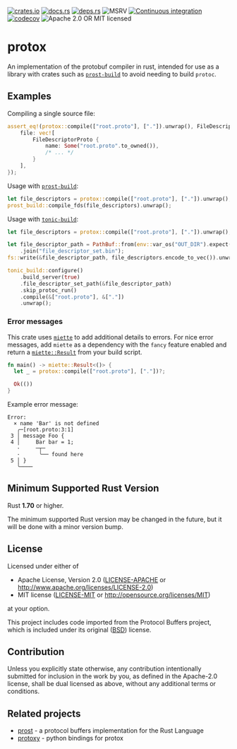 [![crates.io](https://img.shields.io/crates/v/protox.svg)](https://crates.io/crates/protox/)
[![docs.rs](https://docs.rs/protox/badge.svg)](https://docs.rs/protox/)
[![deps.rs](https://deps.rs/crate/protox/0.7.0/status.svg)](https://deps.rs/crate/protox)
![MSRV](https://img.shields.io/badge/rustc-1.70+-blue.svg)
[![Continuous integration](https://github.com/andrewhickman/protox/actions/workflows/ci.yml/badge.svg)](https://github.com/andrewhickman/protox/actions/workflows/ci.yml)
[![codecov](https://codecov.io/gh/andrewhickman/protox/branch/main/graph/badge.svg?token=9YKHGUUPUX)](https://codecov.io/gh/andrewhickman/protox)
![Apache 2.0 OR MIT licensed](https://img.shields.io/badge/license-Apache2.0%2FMIT-blue.svg)

# protox

An implementation of the protobuf compiler in rust, intended for use as a library with crates such as [`prost-build`](https://crates.io/crates/prost-build) to avoid needing to build `protoc`.

## Examples

Compiling a single source file:

```rust
assert_eq!(protox::compile(["root.proto"], ["."]).unwrap(), FileDescriptorSet {
    file: vec![
        FileDescriptorProto {
            name: Some("root.proto".to_owned()),
            /* ... */
        }
    ],
});
```

Usage with [`prost-build`](https://crates.io/crates/prost-build):

```rust
let file_descriptors = protox::compile(["root.proto"], ["."]).unwrap();
prost_build::compile_fds(file_descriptors).unwrap();
```

Usage with [`tonic-build`](https://crates.io/crates/tonic-build):

```rust
let file_descriptors = protox::compile(["root.proto"], ["."]).unwrap();

let file_descriptor_path = PathBuf::from(env::var_os("OUT_DIR").expect("OUT_DIR not set"))
    .join("file_descriptor_set.bin");
fs::write(&file_descriptor_path, file_descriptors.encode_to_vec()).unwrap();

tonic_build::configure()
    .build_server(true)
    .file_descriptor_set_path(&file_descriptor_path)
    .skip_protoc_run()
    .compile(&["root.proto"], &["."])
    .unwrap();
```

### Error messages

This crate uses [`miette`](https://crates.io/crates/miette) to add additional details to errors. For nice error messages, add `miette` as a dependency with the `fancy` feature enabled and return a [`miette::Result`](https://docs.rs/miette/latest/miette/type.Result.html) from your build script.

```rust
fn main() -> miette::Result<()> {
  let _ = protox::compile(["root.proto"], ["."])?;

  Ok(())
}
```

Example error message:

```
Error:
  × name 'Bar' is not defined
   ╭─[root.proto:3:1]
 3 │ message Foo {
 4 │     Bar bar = 1;
   ·     ─┬─
   ·      ╰── found here
 5 │ }
   ╰────
```

## Minimum Supported Rust Version

Rust **1.70** or higher.

The minimum supported Rust version may be changed in the future, but it will be
done with a minor version bump.

## License

Licensed under either of

 * Apache License, Version 2.0
   ([LICENSE-APACHE](LICENSE-APACHE) or http://www.apache.org/licenses/LICENSE-2.0)
 * MIT license
   ([LICENSE-MIT](LICENSE-MIT) or http://opensource.org/licenses/MIT)

at your option.

This project includes code imported from the Protocol Buffers project, which is
included under its original ([BSD][2]) license.

[2]: https://github.com/protocolbuffers/protobuf/blob/master/LICENSE

## Contribution

Unless you explicitly state otherwise, any contribution intentionally submitted
for inclusion in the work by you, as defined in the Apache-2.0 license, shall be
dual licensed as above, without any additional terms or conditions.

## Related projects

  * [prost](https://crates.io/crates/prost) - a protocol buffers implementation for the Rust Language
  * [protoxy](https://github.com/tardyp/protoxy) - python bindings for protox